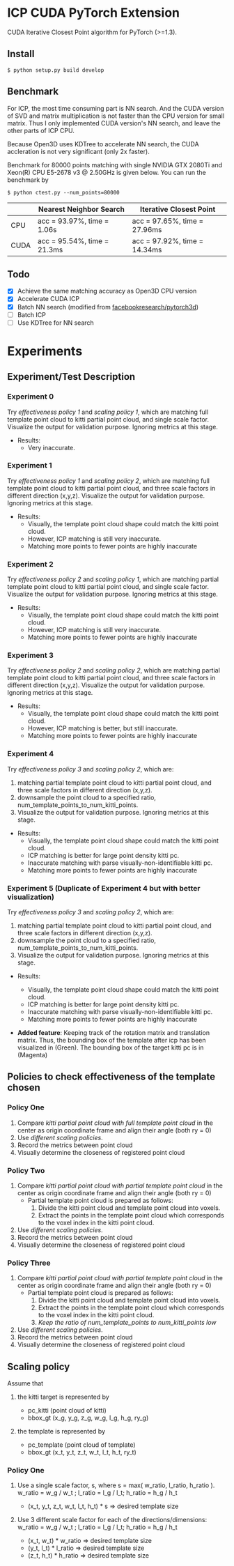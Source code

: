 # ICP CUDA PyTorch Extension

CUDA Iterative Closest Point algorithm for PyTorch (>=1.3).

## Install

```
$ python setup.py build develop
```

## Benchmark

For ICP, the most time consuming part is NN search. And the CUDA version of SVD and matrix multiplication is not faster than the CPU version for small matrix. Thus I only implemented CUDA version's NN search, and leave the other parts of ICP CPU.

Because Open3D uses KDTree to accelerate NN search, the CUDA accleration is not very significant (only 2x faster).

Benchmark for 80000 points matching with single NVIDIA GTX 2080Ti and Xeon(R) CPU E5-2678 v3 @ 2.50GHz is given below. You can run the benchmark by

```
$ python ctest.py --num_points=80000
```

|      | Nearest Neighbor Search      | Iterative Closest Point      |
| ---- | ---------------------------- | ---------------------------- |
| CPU  | acc = 93.97%, time = 1.06s   | acc = 97.65%, time = 27.96ms |
| CUDA | acc = 95.54%, time = 21.3ms  | acc = 97.92%, time = 14.34ms |

## Todo

- [x] Achieve the same matching accuracy as Open3D CPU version
- [x] Accelerate CUDA ICP
- [x] Batch NN search (modified from [facebookresearch/pytorch3d](https://github.com/facebookresearch/pytorch3d))
- [ ] Batch ICP
- [ ] Use KDTree for NN search

# __Experiments__
## __Experiment/Test Description__
### Experiment 0
Try *effectiveness policy 1* and *scaling policy 1*, which are matching full template point cloud to kitti partial point cloud, and single scale factor. Visualize the output for validation purpose. Ignoring metrics at this stage.
* Results:
  * Very inaccurate.

### Experiment 1
Try *effectiveness policy 1* and *scaling policy 2*, which are matching full template point cloud to kitti partial point cloud, and three scale factors in different direction (x,y,z). Visualize the output for validation purpose. Ignoring metrics at this stage.
* Results:
  * Visually, the template point cloud shape could match the kitti point cloud.
  * However, ICP matching is still very inaccurate. 
  * Matching more points to fewer points are highly inaccurate

### Experiment 2
Try *effectiveness policy 2* and *scaling policy 1*, which are matching partial template point cloud to kitti partial point cloud, and single scale factor. Visualize the output for validation purpose. Ignoring metrics at this stage.
* Results:
  * Visually, the template point cloud shape could match the kitti point cloud.
  * However, ICP matching is still very inaccurate. 
  * Matching more points to fewer points are highly inaccurate


### Experiment 3
Try *effectiveness policy 2* and *scaling policy 2*, which are matching partial template point cloud to kitti partial point cloud, and three scale factors in different direction (x,y,z). Visualize the output for validation purpose. Ignoring metrics at this stage.
* Results:
  * Visually, the template point cloud shape could match the kitti point cloud.
  * However, ICP matching is better, but still inaccurate. 
  * Matching more points to fewer points are highly inaccurate


### Experiment 4
Try *effectiveness policy 3* and *scaling policy 2*, which are:
 1. matching partial template point cloud to kitti partial point cloud, and three scale factors in different direction (x,y,z).
 2. downsample the point cloud to a specified ratio, num_template_points_to_num_kitti_points. 
 3. Visualize the output for validation purpose. Ignoring metrics at this stage.
* Results:
  * Visually, the template point cloud shape could match the kitti point cloud.
  * ICP matching is better for large point density kitti pc. 
  * Inaccurate matching with parse visually-non-identifiable kitti pc.
  * Matching more points to fewer points are highly inaccurate



### Experiment 5 (Duplicate of Experiment 4 but with better visualization)
Try *effectiveness policy 3* and *scaling policy 2*, which are:
 1. matching partial template point cloud to kitti partial point cloud, and three scale factors in different direction (x,y,z).
 2. downsample the point cloud to a specified ratio, num_template_points_to_num_kitti_points. 
 3. Visualize the output for validation purpose. Ignoring metrics at this stage.
* Results:
  * Visually, the template point cloud shape could match the kitti point cloud.
  * ICP matching is better for large point density kitti pc. 
  * Inaccurate matching with parse visually-non-identifiable kitti pc.
  * Matching more points to fewer points are highly inaccurate

* __Added feature__: Keeping track of the rotation matrix and translation matrix. Thus, the bounding box of the template after icp has been visualized in (Green). The bounding box of the target kitti pc is in (Magenta)


## __Policies to check effectiveness of the template chosen__
### Policy One

1. Compare *kitti partial point cloud with full template point cloud* in the center as origin coordinate frame and align their angle (both ry = 0)
2. Use *different scaling policies*.
3. Record the metrics between point cloud
4. Visually determine the closeness of registered point cloud

### Policy Two

1. Compare *kitti partial point cloud with partial template point cloud* in the center as origin coordinate frame and align their angle (both ry = 0)
   * Partial template point cloud is prepared as follows:
     1. Divide the kitti point cloud and template point cloud into voxels.
     2. Extract the points in the template point cloud which corresponds to the voxel index in the kitti point cloud.
2. Use *different scaling policies*.
3. Record the metrics between point cloud
4. Visually determine the closeness of registered point cloud


### Policy Three

1. Compare *kitti partial point cloud with partial template point cloud* in the center as origin coordinate frame and align their angle (both ry = 0)
   * Partial template point cloud is prepared as follows:
     1. Divide the kitti point cloud and template point cloud into voxels.
     2. Extract the points in the template point cloud which corresponds to the voxel index in the kitti point cloud.
     3. *Keep the ratio of num_template_points to num_kitti_points low*
2. Use *different scaling policies*.
3. Record the metrics between point cloud
4. Visually determine the closeness of registered point cloud

## __Scaling policy__
Assume that 
1. the kitti target is represented by
   * pc_kitti (point cloud of kitti)
   * bbox_gt (x_g, y_g, z_g, w_g, l_g, h_g, ry_g)

1. the template is represented by
   * pc_template (point cloud of template)
   * bbox_gt (x_t, y_t, z_t, w_t, l_t, h_t, ry_t)

### Policy One   
1. Use a single scale factor, s, where s = max( w_ratio, l_ratio, h_ratio ). w_ratio = w_g / w_t ; l_ratio = l_g / l_t; h_ratio = h_g / h_t

 
   * (x_t, y_t, z_t, w_t, l_t, h_t) * s => desired template size


2. Use 3 different scale factor for each of the directions/dimensions: w_ratio = w_g / w_t ; l_ratio = l_g / l_t; h_ratio = h_g / h_t
 
   * (x_t, w_t) * w_ratio => desired template size
   * (y_t, l_t) * l_ratio => desired template size
   * (z_t, h_t) * h_ratio => desired template size